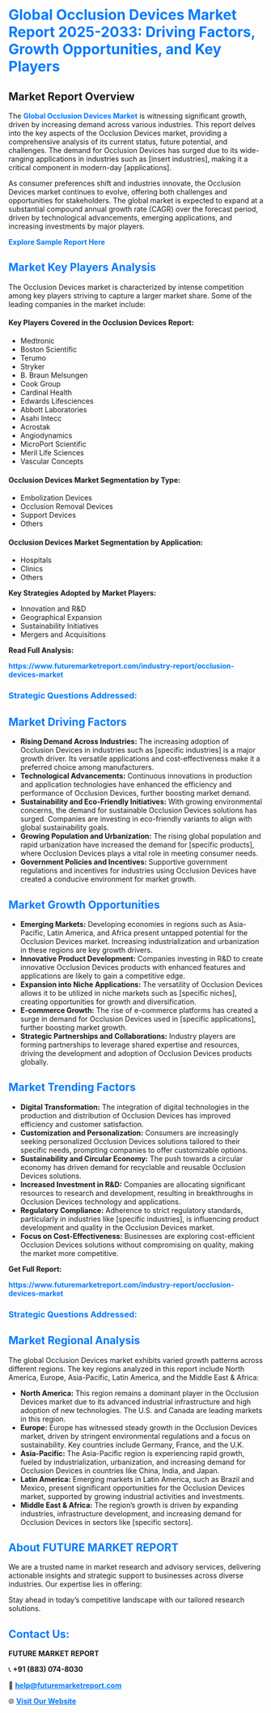 <h1 style="color: #007BFF;">Global Occlusion Devices Market Report 2025-2033: Driving Factors, Growth Opportunities, and Key Players</h1>

<section id="overview">
<h2>Market Report Overview</h2>
<p>The <a href="https://www.futuremarketreport.com/industry-report/occlusion-devices-market" style="color: #007BFF; text-decoration: none;"><strong>Global Occlusion Devices Market</strong></a> is witnessing significant growth, driven by increasing demand across various industries. This report delves into the key aspects of the Occlusion Devices market, providing a comprehensive analysis of its current status, future potential, and challenges. The demand for Occlusion Devices has surged due to its wide-ranging applications in industries such as [insert industries], making it a critical component in modern-day [applications].</p>
<p>As consumer preferences shift and industries innovate, the Occlusion Devices market continues to evolve, offering both challenges and opportunities for stakeholders. The global market is expected to expand at a substantial compound annual growth rate (CAGR) over the forecast period, driven by technological advancements, emerging applications, and increasing investments by major players.</p>
</section>

<section id="overview">
<p><a href="https://www.futuremarketreport.com/request-sample/reportId=62175" style="color: #007BFF; text-decoration: none;"><strong>Explore Sample Report Here</strong></a></p>
</section>

<section id="key-players">
<h2 style="color: #007BFF;">Market Key Players Analysis</h2>
<p>The Occlusion Devices market is characterized by intense competition among key players striving to capture a larger market share. Some of the leading companies in the market include:</p>
<h4>Key Players Covered in the Occlusion Devices Report:</h4>
<ul><li>Medtronic</li><li>Boston Scientific</li><li>Terumo</li><li>Stryker</li><li>B. Braun Melsungen</li><li>Cook Group</li><li>Cardinal Health</li><li>Edwards Lifesciences</li><li>Abbott Laboratories</li><li>Asahi Intecc</li><li>Acrostak</li><li>Angiodynamics</li><li>MicroPort Scientific</li><li>Meril Life Sciences</li><li>Vascular Concepts</li></ul>
<h4>Occlusion Devices Market Segmentation by Type:</h4>
<ul><li>Embolization Devices</li><li>Occlusion Removal Devices</li><li>Support Devices</li><li>Others</li></ul>

<h4>Occlusion Devices Market Segmentation by Application:</h4>
<ul><li>Hospitals</li><li>Clinics</li><li>Others</li></ul>
<p><strong>Key Strategies Adopted by Market Players:</strong></p>
<ul>
<li>Innovation and R&D</li>
<li>Geographical Expansion</li>
<li>Sustainability Initiatives</li>
<li>Mergers and Acquisitions</li>
</ul>
</section>

<section>
<p><strong>Read Full Analysis: </strong></p><a href="https://www.futuremarketreport.com/industry-report/occlusion-devices-market" style="color: #007BFF; text-decoration: none;"><strong>https://www.futuremarketreport.com/industry-report/occlusion-devices-market</strong></a>
<h3 style="color: #007BFF;">Strategic Questions Addressed:</h3>
</section>

<section id="driving-factors">
<h2 style="color: #007BFF;">Market Driving Factors</h2>
<ul>
<li><strong>Rising Demand Across Industries:</strong> The increasing adoption of Occlusion Devices in industries such as [specific industries] is a major growth driver. Its versatile applications and cost-effectiveness make it a preferred choice among manufacturers.</li>
<li><strong>Technological Advancements:</strong> Continuous innovations in production and application technologies have enhanced the efficiency and performance of Occlusion Devices, further boosting market demand.</li>
<li><strong>Sustainability and Eco-Friendly Initiatives:</strong> With growing environmental concerns, the demand for sustainable Occlusion Devices solutions has surged. Companies are investing in eco-friendly variants to align with global sustainability goals.</li>
<li><strong>Growing Population and Urbanization:</strong> The rising global population and rapid urbanization have increased the demand for [specific products], where Occlusion Devices plays a vital role in meeting consumer needs.</li>
<li><strong>Government Policies and Incentives:</strong> Supportive government regulations and incentives for industries using Occlusion Devices have created a conducive environment for market growth.</li>
</ul>
</section>

<section id="growth-opportunities">
<h2 style="color: #007BFF;">Market Growth Opportunities</h2>
<ul>
<li><strong>Emerging Markets:</strong> Developing economies in regions such as Asia-Pacific, Latin America, and Africa present untapped potential for the Occlusion Devices market. Increasing industrialization and urbanization in these regions are key growth drivers.</li>
<li><strong>Innovative Product Development:</strong> Companies investing in R&D to create innovative Occlusion Devices products with enhanced features and applications are likely to gain a competitive edge.</li>
<li><strong>Expansion into Niche Applications:</strong> The versatility of Occlusion Devices allows it to be utilized in niche markets such as [specific niches], creating opportunities for growth and diversification.</li>
<li><strong>E-commerce Growth:</strong> The rise of e-commerce platforms has created a surge in demand for Occlusion Devices used in [specific applications], further boosting market growth.</li>
<li><strong>Strategic Partnerships and Collaborations:</strong> Industry players are forming partnerships to leverage shared expertise and resources, driving the development and adoption of Occlusion Devices products globally.</li>
</ul>
</section>

<section id="trending-factors">
<h2 style="color: #007BFF;">Market Trending Factors</h2>
<ul>
<li><strong>Digital Transformation:</strong> The integration of digital technologies in the production and distribution of Occlusion Devices has improved efficiency and customer satisfaction.</li>
<li><strong>Customization and Personalization:</strong> Consumers are increasingly seeking personalized Occlusion Devices solutions tailored to their specific needs, prompting companies to offer customizable options.</li>
<li><strong>Sustainability and Circular Economy:</strong> The push towards a circular economy has driven demand for recyclable and reusable Occlusion Devices solutions.</li>
<li><strong>Increased Investment in R&D:</strong> Companies are allocating significant resources to research and development, resulting in breakthroughs in Occlusion Devices technology and applications.</li>
<li><strong>Regulatory Compliance:</strong> Adherence to strict regulatory standards, particularly in industries like [specific industries], is influencing product development and quality in the Occlusion Devices market.</li>
<li><strong>Focus on Cost-Effectiveness:</strong> Businesses are exploring cost-efficient Occlusion Devices solutions without compromising on quality, making the market more competitive.</li>
</ul>
</section>

<section>
<p><strong>Get Full Report: </strong></p><a href="https://www.futuremarketreport.com/industry-report/occlusion-devices-market" style="color: #007BFF; text-decoration: none;"><strong>https://www.futuremarketreport.com/industry-report/occlusion-devices-market</strong></a>
<h3 style="color: #007BFF;">Strategic Questions Addressed:</h3>
</section>


<section id="regional-analysis">
<h2 style="color: #007BFF;">Market Regional Analysis</h2>
<p>The global Occlusion Devices market exhibits varied growth patterns across different regions. The key regions analyzed in this report include North America, Europe, Asia-Pacific, Latin America, and the Middle East & Africa:</p>
<ul>
<li><strong>North America:</strong> This region remains a dominant player in the Occlusion Devices market due to its advanced industrial infrastructure and high adoption of new technologies. The U.S. and Canada are leading markets in this region.</li>
<li><strong>Europe:</strong> Europe has witnessed steady growth in the Occlusion Devices market, driven by stringent environmental regulations and a focus on sustainability. Key countries include Germany, France, and the U.K.</li>
<li><strong>Asia-Pacific:</strong> The Asia-Pacific region is experiencing rapid growth, fueled by industrialization, urbanization, and increasing demand for Occlusion Devices in countries like China, India, and Japan.</li>
<li><strong>Latin America:</strong> Emerging markets in Latin America, such as Brazil and Mexico, present significant opportunities for the Occlusion Devices market, supported by growing industrial activities and investments.</li>
<li><strong>Middle East & Africa:</strong> The region’s growth is driven by expanding industries, infrastructure development, and increasing demand for Occlusion Devices in sectors like [specific sectors].</li>
</ul>
</section>

<footer>
<h2 style="color: #007BFF;">About FUTURE MARKET REPORT</h2>
<p>We are a trusted name in market research and advisory services, delivering actionable insights and strategic support to businesses across diverse industries. Our expertise lies in offering:</p>

<p>Stay ahead in today’s competitive landscape with our tailored research solutions.</p>

<h2 style="color: #007BFF;">Contact Us:</h2>
<p><strong>FUTURE MARKET REPORT</strong></p>
<p>📞 <strong>+91 (883) 074-8030</strong></p>
<p>📧 <strong><a href="mailto:help@futuremarketreport.com" style="color: #007BFF;">help@futuremarketreport.com</a></strong></p>
<p>🌐 <strong><a href="https://www.futuremarketreport.com/" style="color: #007BFF;">Visit Our Website</a></strong></p>
</footer>
